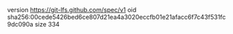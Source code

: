 version https://git-lfs.github.com/spec/v1
oid sha256:00cede5426bed6ce807d21ea4a3020eccfb01e21afacc6f7c43f531fc9dc090a
size 334
